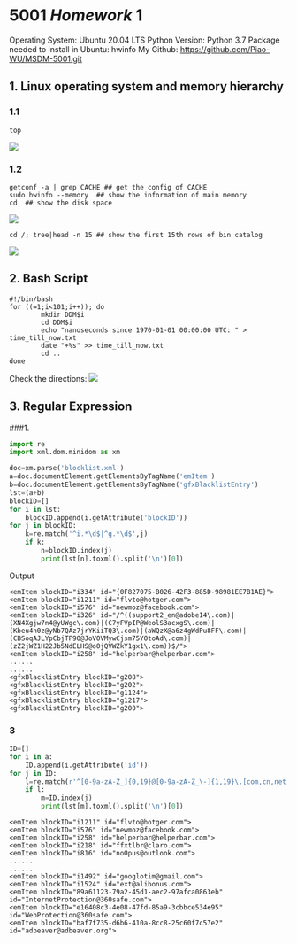 # $5001$ $Homework$ $1$
Operating System: Ubuntu 20.04 LTS
Python Version: Python 3.7
Package needed to install in Ubuntu: hwinfo
My Github: https://github.com/Piao-WU/MSDM-5001.git
## 1. Linux operating system and memory hierarchy
### 1.1
```linux
top
```
![](2020-10-19-00-32-51.png)

### 1.2
```shell
getconf -a | grep CACHE ## get the config of CACHE
sudo hwinfo --memory  ## show the information of main memory
cd  ## show the disk space
```
![](2020-10-19-15-58-23.png)
```shell
cd /; tree|head -n 15 ## show the first 15th rows of bin catalog
```
![](2020-10-19-16-00-35.png)

## 2. Bash Script
```shell
#!/bin/bash
for ((=1;i<101;i++)); do
        mkdir DDM$i
        cd DDM$i
        echo "nanoseconds since 1970-01-01 00:00:00 UTC: " > time_till_now.txt
        date "+%s" >> time_till_now.txt
        cd ..
done
```
Check the directions:
![](2020-10-19-17-10-39.png)

## 3. Regular Expression
###1.
```python
import re
import xml.dom.minidom as xm

doc=xm.parse('blocklist.xml')
a=doc.documentElement.getElementsByTagName('emItem')
b=doc.documentElement.getElementsByTagName('gfxBlacklistEntry')
lst=(a+b)
blockID=[]
for i in lst:
    blockID.append(i.getAttribute('blockID'))
for j in blockID:
    k=re.match('^i.*\d$|^g.*\d$',j)
    if k:
        n=blockID.index(j)
        print(lst[n].toxml().split('\n')[0])
```
Output
```shell
<emItem blockID="i334" id="{0F827075-B026-42F3-885D-98981EE7B1AE}">
<emItem blockID="i1211" id="flvto@hotger.com">
<emItem blockID="i576" id="newmoz@facebook.com">
<emItem blockID="i326" id="/^((support2_en@adobe14\.com)|(XN4Xgjw7n4@yUWgc\.com)|(C7yFVpIP@WeolS3acxgS\.com)|(Kbeu4h0z@yNb7QAz7jrYKiiTQ3\.com)|(aWQzX@a6z4gWdPu8FF\.com)|(CBSoqAJLYpCbjTP90@JoV0VMywCjsm75Y0toAd\.com)|(zZ2jWZ1H22Jb5NdELHS@o0jQVWZkY1gx1\.com))$/">
<emItem blockID="i258" id="helperbar@helperbar.com">
......
......
<gfxBlacklistEntry blockID="g208">
<gfxBlacklistEntry blockID="g202">
<gfxBlacklistEntry blockID="g1124">
<gfxBlacklistEntry blockID="g1217">
<gfxBlacklistEntry blockID="g200">
```
### 3
```python
ID=[]
for i in a:
    ID.append(i.getAttribute('id'))
for j in ID:
    l=re.match(r'^[0-9a-zA-Z_]{0,19}@[0-9a-zA-Z_\-]{1,19}\.[com,cn,net,org]{1,3}$',j)
    if l:
        m=ID.index(j)
        print(lst[m].toxml().split('\n')[0])
```

```shell
<emItem blockID="i1211" id="flvto@hotger.com">
<emItem blockID="i576" id="newmoz@facebook.com">
<emItem blockID="i258" id="helperbar@helperbar.com">
<emItem blockID="i218" id="ffxtlbr@claro.com">
<emItem blockID="i816" id="noOpus@outlook.com">
......
......
<emItem blockID="i1492" id="googlotim@gmail.com">
<emItem blockID="i1524" id="ext@alibonus.com">
<emItem blockID="89a61123-79a2-45d1-aec2-97afca0863eb" id="InternetProtection@360safe.com">
<emItem blockID="e16408c3-4e08-47fd-85a9-3cbbce534e95" id="WebProtection@360safe.com">
<emItem blockID="baf7f735-d6b6-410a-8cc8-25c60f7c57e2" id="adbeaver@adbeaver.org">
```

